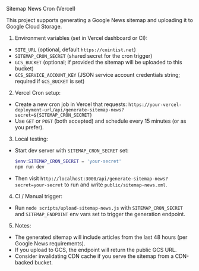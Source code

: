 Sitemap News Cron (Vercel)

This project supports generating a Google News sitemap and uploading it to Google Cloud Storage.

1) Environment variables (set in Vercel dashboard or CI):
- `SITE_URL` (optional, default `https://cointist.net`)
- `SITEMAP_CRON_SECRET` (shared secret for the cron trigger)
- `GCS_BUCKET` (optional; if provided the sitemap will be uploaded to this bucket)
- `GCS_SERVICE_ACCOUNT_KEY` (JSON service account credentials string; required if `GCS_BUCKET` is set)

2) Vercel Cron setup:
- Create a new cron job in Vercel that requests: `https://your-vercel-deployment-url/api/generate-sitemap-news?secret=${SITEMAP_CRON_SECRET}`
- Use `GET` or `POST` (both accepted) and schedule every 15 minutes (or as you prefer).

3) Local testing:
- Start dev server with `SITEMAP_CRON_SECRET` set:
  ```powershell
  $env:SITEMAP_CRON_SECRET = 'your-secret'
  npm run dev
  ```
- Then visit `http://localhost:3000/api/generate-sitemap-news?secret=your-secret` to run and write `public/sitemap-news.xml`.

4) CI / Manual trigger:
- Run `node scripts/upload-sitemap-news.js` with `SITEMAP_CRON_SECRET` and `SITEMAP_ENDPOINT` env vars set to trigger the generation endpoint.

5) Notes:
- The generated sitemap will include articles from the last 48 hours (per Google News requirements).
- If you upload to GCS, the endpoint will return the public GCS URL.
- Consider invalidating CDN cache if you serve the sitemap from a CDN-backed bucket.
